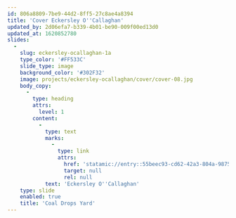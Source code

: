 ```yaml
---
id: 806a8809-7be9-44d2-8ff5-27c8ae4a8394
title: 'Cover Eckersley O''Callaghan'
updated_by: 2d06efa7-b339-4b01-be90-009f00ed13d0
updated_at: 1620852780
slides:
  -
    slug: eckersley-ocallaghan-1a
    type_color: '#FF533C'
    slide_type: image
    background_color: '#302F32'
    image: projects/eckersley-ocallaghan/cover/cover-08.jpg
    body_copy:
      -
        type: heading
        attrs:
          level: 1
        content:
          -
            type: text
            marks:
              -
                type: link
                attrs:
                  href: 'statamic://entry::55beec93-cd62-42a3-804a-9875760b55b9'
                  target: null
                  rel: null
            text: 'Eckersley O''Callaghan'
    type: slide
    enabled: true
    title: 'Coal Drops Yard'
---
```

